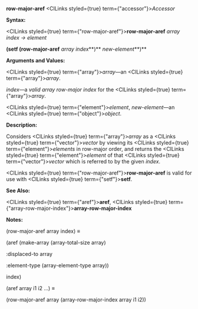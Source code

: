 **row-major-aref** <ClLinks styled={true} term={"accessor"}><i>Accessor</i></ClLinks> 



**Syntax:** 



<ClLinks styled={true} term={"row-major-aref"}><b>row-major-aref</b></ClLinks> *array index → element* 



<!-- **(setf (row-major-aref** *array index***)** *new-element<ClLinks styled={true} term={"t"}><b>*)</b></ClLinks>  -->
**(setf (row-major-aref** *array index***)** *new-element***)** 



**Arguments and Values:** 



<ClLinks styled={true} term={"array"}><i>array</i></ClLinks>—an <ClLinks styled={true} term={"array"}><i>array</i></ClLinks>. 



*index*—a *valid array row-major index* for the <ClLinks styled={true} term={"array"}><i>array</i></ClLinks>. 



<ClLinks styled={true} term={"element"}><i>element</i></ClLinks>, *new-element*—an <ClLinks styled={true} term={"object"}><i>object</i></ClLinks>. 



**Description:** 



Considers <ClLinks styled={true} term={"array"}><i>array</i></ClLinks> as a <ClLinks styled={true} term={"vector"}><i>vector</i></ClLinks> by viewing its <ClLinks styled={true} term={"element"}><i>elements</i></ClLinks> in row-major order, and returns the <ClLinks styled={true} term={"element"}><i>element</i></ClLinks> of that <ClLinks styled={true} term={"vector"}><i>vector</i></ClLinks> which is referred to by the given *index*. 



<ClLinks styled={true} term={"row-major-aref"}><b>row-major-aref</b></ClLinks> is valid for use with <ClLinks styled={true} term={"setf"}><b>setf</b></ClLinks>. 



**See Also:** 



<ClLinks styled={true} term={"aref"}><b>aref</b></ClLinks>, <ClLinks styled={true} term={"array-row-major-index"}><b>array-row-major-index</b></ClLinks> 



**Notes:** 



(row-major-aref array index) *≡* 



(aref (make-array (array-total-size array) 



:displaced-to array 



:element-type (array-element-type array)) 



index) 



(aref array i1 i2 ...) *≡* 



(row-major-aref array (array-row-major-index array i1 i2)) 







 



 



